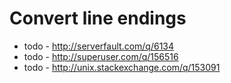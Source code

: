 Convert line endings
======================================
- todo - http://serverfault.com/q/6134
- todo - http://superuser.com/q/156516
- todo - http://unix.stackexchange.com/q/153091
